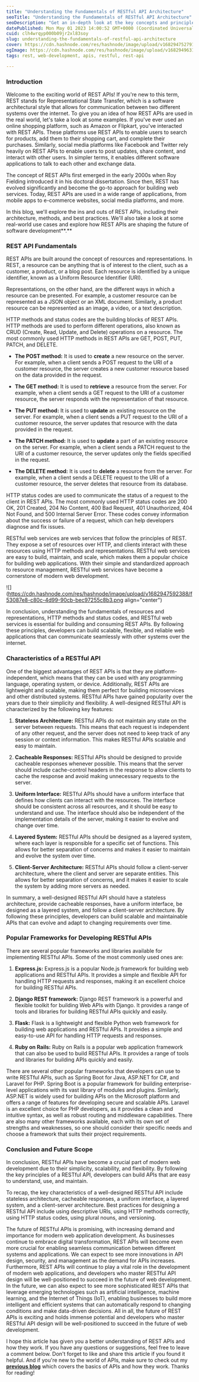 ```yaml
---
title: "Understanding the Fundamentals of RESTful API Architecture"
seoTitle: "Understanding the Fundamentals of RESTful API Architecture"
seoDescription: "Get an in-depth look at the key concepts and principles of RESTful API design."
datePublished: Mon May 01 2023 14:00:52 GMT+0000 (Coordinated Universal Time)
cuid: clh4wrqyp000b09jr2xl83soy
slug: understanding-the-fundamentals-of-restful-api-architecture
cover: https://cdn.hashnode.com/res/hashnode/image/upload/v1682947527911/6df680cd-7956-43d2-bf5a-01be5a33f441.jpeg
ogImage: https://cdn.hashnode.com/res/hashnode/image/upload/v1682949631801/11958774-9353-4836-99fd-a06ebee5f1fb.jpeg
tags: rest, web-development, apis, restful, rest-api

---
```


### Introduction

Welcome to the exciting world of REST APIs! If you're new to this term, REST stands for Representational State Transfer, which is a software architectural style that allows for communication between two different systems over the internet. To give you an idea of how REST APIs are used in the real world, let's take a look at some examples. If you've ever used an online shopping platform, such as Amazon or Flipkart, you've interacted with REST APIs. These platforms use REST APIs to enable users to search for products, add them to their shopping cart, and complete their purchases. Similarly, social media platforms like Facebook and Twitter rely heavily on REST APIs to enable users to post updates, share content, and interact with other users. In simpler terms, it enables different software applications to talk to each other and exchange data.

The concept of REST APIs first emerged in the early 2000s when Roy Fielding introduced it in his doctoral dissertation. Since then, REST has evolved significantly and become the go-to approach for building web services. Today, REST APIs are used in a wide range of applications, from mobile apps to e-commerce websites, social media platforms, and more.

In this blog, we'll explore the ins and outs of REST APIs, including their architecture, methods, and best practices. We'll also take a look at some real-world use cases and explore how REST APIs are shaping the future of software development\*\*.\*\*

### REST API Fundamentals

REST APIs are built around the concept of resources and representations. In REST, a resource can be anything that is of interest to the client, such as a customer, a product, or a blog post. Each resource is identified by a unique identifier, known as a Uniform Resource Identifier (URI).

Representations, on the other hand, are the different ways in which a resource can be presented. For example, a customer resource can be represented as a JSON object or an XML document. Similarly, a product resource can be represented as an image, a video, or a text description.

HTTP methods and status codes are the building blocks of REST APIs. HTTP methods are used to perform different operations, also known as CRUD (Create, Read, Update, and Delete) operations on a resource. The most commonly used HTTP methods in REST APIs are GET, POST, PUT, PATCH, and DELETE.

* **The POST method:** It is used to **create** a new resource on the server. For example, when a client sends a POST request to the URI of a customer resource, the server creates a new customer resource based on the data provided in the request.
    
* **The GET method:** It is used to **retrieve** a resource from the server. For example, when a client sends a GET request to the URI of a customer resource, the server responds with the representation of that resource.
    
* **The PUT method:** It is used to **update** an existing resource on the server. For example, when a client sends a PUT request to the URI of a customer resource, the server updates that resource with the data provided in the request.
    
* **The PATCH method:** It is used to **update** a part of an existing resource on the server. For example, when a client sends a PATCH request to the URI of a customer resource, the server updates only the fields specified in the request.
    
* **The DELETE method:** It is used to **delete** a resource from the server. For example, when a client sends a DELETE request to the URI of a customer resource, the server deletes that resource from its database.
    

HTTP status codes are used to communicate the status of a request to the client in REST APIs. The most commonly used HTTP status codes are 200 OK, 201 Created, 204 No Content, 400 Bad Request, 401 Unauthorized, 404 Not Found, and 500 Internal Server Error. These codes convey information about the success or failure of a request, which can help developers diagnose and fix issues.

RESTful web services are web services that follow the principles of REST. They expose a set of resources over HTTP, and clients interact with these resources using HTTP methods and representations. RESTful web services are easy to build, maintain, and scale, which makes them a popular choice for building web applications. With their simple and standardized approach to resource management, RESTful web services have become a cornerstone of modern web development.

![](https://cdn.hashnode.com/res/hashnode/image/upload/v1682947592388/f53087e8-c80c-4d99-90cb-bec97255c8b3.png align="center")

In conclusion, understanding the fundamentals of resources and representations, HTTP methods and status codes, and RESTful web services is essential for building and consuming REST APIs. By following these principles, developers can build scalable, flexible, and reliable web applications that can communicate seamlessly with other systems over the internet.

### Characteristics of a RESTful API

One of the biggest advantages of REST APIs is that they are platform-independent, which means that they can be used with any programming language, operating system, or device. Additionally, REST APIs are lightweight and scalable, making them perfect for building microservices and other distributed systems. RESTful APIs have gained popularity over the years due to their simplicity and flexibility. A well-designed RESTful API is characterized by the following key features:

1. **Stateless Architecture:** RESTful APIs do not maintain any state on the server between requests. This means that each request is independent of any other request, and the server does not need to keep track of any session or context information. This makes RESTful APIs scalable and easy to maintain.
    
2. **Cacheable Responses:** RESTful APIs should be designed to provide cacheable responses whenever possible. This means that the server should include cache-control headers in the response to allow clients to cache the response and avoid making unnecessary requests to the server.
    
3. **Uniform Interface:** RESTful APIs should have a uniform interface that defines how clients can interact with the resources. The interface should be consistent across all resources, and it should be easy to understand and use. The interface should also be independent of the implementation details of the server, making it easier to evolve and change over time.
    
4. **Layered System:** RESTful APIs should be designed as a layered system, where each layer is responsible for a specific set of functions. This allows for better separation of concerns and makes it easier to maintain and evolve the system over time.
    
5. **Client-Server Architecture:** RESTful APIs should follow a client-server architecture, where the client and server are separate entities. This allows for better separation of concerns, and it makes it easier to scale the system by adding more servers as needed.
    

In summary, a well-designed RESTful API should have a stateless architecture, provide cacheable responses, have a uniform interface, be designed as a layered system, and follow a client-server architecture. By following these principles, developers can build scalable and maintainable APIs that can evolve and adapt to changing requirements over time.

### Popular Frameworks for Developing RESTful APIs

There are several popular frameworks and libraries available for implementing RESTful APIs. Some of the most commonly used ones are:

1. **Express.js:** Express.js is a popular Node.js framework for building web applications and RESTful APIs. It provides a simple and flexible API for handling HTTP requests and responses, making it an excellent choice for building RESTful APIs.
    
2. **Django REST framework:** Django REST framework is a powerful and flexible toolkit for building Web APIs with Django. It provides a range of tools and libraries for building RESTful APIs quickly and easily.
    
3. **Flask:** Flask is a lightweight and flexible Python web framework for building web applications and RESTful APIs. It provides a simple and easy-to-use API for handling HTTP requests and responses.
    
4. **Ruby on Rails:** Ruby on Rails is a popular web application framework that can also be used to build RESTful APIs. It provides a range of tools and libraries for building APIs quickly and easily.
    

There are several other popular frameworks that developers can use to write RESTful APIs, such as Spring Boot for Java, ASP.NET for C#, and Laravel for PHP. Spring Boot is a popular framework for building enterprise-level applications with its vast library of modules and plugins. Similarly, ASP.NET is widely used for building APIs on the Microsoft platform and offers a range of features for developing secure and scalable APIs. Laravel is an excellent choice for PHP developers, as it provides a clean and intuitive syntax, as well as robust routing and middleware capabilities. There are also many other frameworks available, each with its own set of strengths and weaknesses, so one should consider their specific needs and choose a framework that suits their project requirements.

### Conclusion and Future Scope

In conclusion, RESTful APIs have become a crucial part of modern web development due to their simplicity, scalability, and flexibility. By following the key principles of a RESTful API, developers can build APIs that are easy to understand, use, and maintain.

To recap, the key characteristics of a well-designed RESTful API include stateless architecture, cacheable responses, a uniform interface, a layered system, and a client-server architecture. Best practices for designing a RESTful API include using descriptive URIs, using HTTP methods correctly, using HTTP status codes, using plural nouns, and versioning.

The future of RESTful APIs is promising, with increasing demand and importance for modern web application development. As businesses continue to embrace digital transformation, REST APIs will become even more crucial for enabling seamless communication between different systems and applications. We can expect to see more innovations in API design, security, and management as the demand for APIs increases. Furthermore, REST APIs will continue to play a vital role in the development of modern web applications, and developers who master RESTful API design will be well-positioned to succeed in the future of web development. In the future, we can also expect to see more sophisticated REST APIs that leverage emerging technologies such as artificial intelligence, machine learning, and the Internet of Things (IoT), enabling businesses to build more intelligent and efficient systems that can automatically respond to changing conditions and make data-driven decisions. All in all, the future of REST APIs is exciting and holds immense potential and developers who master RESTful API design will be well-positioned to succeed in the future of web development.

I hope this article has given you a better understanding of REST APIs and how they work. If you have any questions or suggestions, feel free to leave a comment below. Don't forget to like and share this article if you found it helpful. And if you're new to the world of APIs, make sure to check out my [**previous blog**](https://saumyagupta.hashnode.dev/apis-for-beginners-understanding-what-they-are-how-they-work) which covers the basics of APIs and how they work. Thanks for reading!
